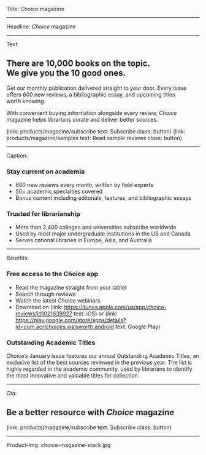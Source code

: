 Title: Choice magazine

----

Headline: <em>Choice</em> magazine

----

Text:

## There are 10,000 books on the topic. We give you the 10 good ones.

Get our monthly publication delivered straight to your door. Every issue offers 600 new reviews, a bibliographic essay, and upcoming titles worth knowing.

With convenient buying information alongside every review, *Choice* magazine helps librarians curate and deliver better sources.

<div class="button_group">
  (link: products/magazine/subscribe text: Subscribe class: button)
  (link: products/magazine/samples text: Read sample reviews class: button)
</div>

----

Caption:

### Stay current on academia
- 600 new reviews every month, written by field experts
- 50+ academic specialties covered
- Bonus content including editorials, features, and bibliographic essays


### Trusted for librarianship
- More than 2,400 colleges and universities subscribe worldwide
- Used by most major undergraduate institutions in the US and Canada
- Serves national libraries in Europe, Asia, and Australia

----

Benefits:

### Free access to the Choice app
- Read the magazine straight from your tablet
- Search through reviews
- Watch the latest Choice webinars
- Download on (link: https://itunes.apple.com/us/app/choice-reviews/id1021639927 text: iOS) or (link: https://play.google.com/store/apps/details?id=com.acrlchoices.walsworth.android text: Google Play)


### Outstanding Academic Titles

Choice’s January issue features our annual Outstanding Academic Titles, an exclusive list of the best sources reviewed in the previous year. The list is highly regarded in the academic community, used by librarians to identify the most innovative and valuable titles for collection.

----

Cta:

## Be a better resource with *Choice* magazine

(link: products/magazine/subscribe text: Subscribe class: button)

----

Product-img: choice-magazine-stack.jpg
